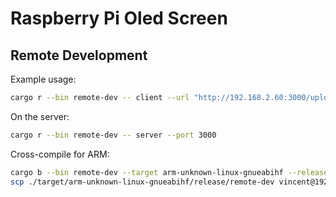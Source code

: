 # Raspberry Pi Oled Screen

## Remote Development
Example usage:
```sh
cargo r --bin remote-dev -- client --url "http://192.168.2.60:3000/upload" --file ./Cargo.toml        
```

On the server:
```sh
cargo r --bin remote-dev -- server --port 3000
```

Cross-compile for ARM:
```sh
cargo b --bin remote-dev --target arm-unknown-linux-gnueabihf --release
scp ./target/arm-unknown-linux-gnueabihf/release/remote-dev vincent@192.168.2.60:~/remote-dev
```
